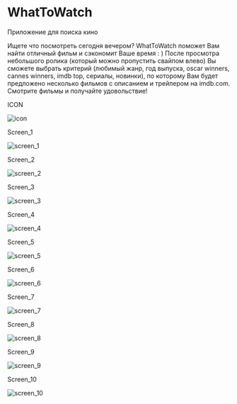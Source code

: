 # WhatToWatch

Приложение для поиска кино

Ищете что посмотреть сегодня вечером? WhatToWatch поможет Вам найти отличный фильм и сэкономит Ваше время : ) После просмотра небольшого ролика (который можно пропустить свайпом влево) Вы сможете выбрать критерий (любимый жанр, год выпуска, oscar winners, cannes winners, imdb top, сериалы, новинки), по которому Вам будет предложено несколько фильмов с описанием и трейлером на imdb.com. Смотрите фильмы и получайте удовольствие!

ICON

![icon](https://github.com/blackcanary23/screens/blob/master/ic_wtw-playstore.png)   



Screen_1

![screen_1](https://github.com/blackcanary23/screens/blob/master/1.jpg)

Screen_2

![screen_2](https://github.com/blackcanary23/screens/blob/master/2.jpg)

Screen_3

![screen_3](https://github.com/blackcanary23/screens/blob/master/3.jpg)

Screen_4

![screen_4](https://github.com/blackcanary23/screens/blob/master/9.jpg)

Screen_5

![screen_5](https://github.com/blackcanary23/screens/blob/master/4.jpg)

Screen_6

![screen_6](https://github.com/blackcanary23/screens/blob/master/20200716_195218.jpg.jpg)

Screen_7

![screen_7](https://github.com/blackcanary23/screens/blob/master/6.jpg)

Screen_8

![screen_8](https://github.com/blackcanary23/screens/blob/master/20200716_195127.jpg)

Screen_9

![screen_9](https://github.com/blackcanary23/screens/blob/master/20200716_195057.jpg)

Screen_10

![screen_10](https://github.com/blackcanary23/screens/blob/master/10.jpg)



